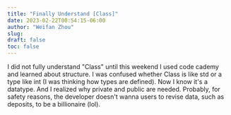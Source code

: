 ```yaml
---
title: "Finally Understand [Class]"
date: 2023-02-22T00:54:15-06:00
author: "Weifan Zhou"
slug:
draft: false
toc: false
---
```

I did not fully understand "Class" until this weekend I used code cademy and learned about structure. I was confused whether Class is like std or a type like int (I was thinking how types are defined). Now I know it's a datatype. And I realized why private and public are needed. Probably, for safety reasons, the developer doesn't wanna users to revise data, such as deposits, to be a billionaire (lol).